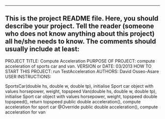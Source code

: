 ------------------------------------------------------------------------
This is the project README file. Here, you should describe your project.
Tell the reader (someone who does not know anything about this project)
all he/she needs to know. The comments should usually include at least:
------------------------------------------------------------------------

PROJECT TITLE: Compute Acceleration
PURPOSE OF PROJECT: compute acceleration of sports car and van.
VERSION or DATE: 03/2013
HOW TO START THIS PROJECT: run TestAcceleration
AUTHORS: David Osseo-Asare
USER INSTRUCTIONS:

SportsCar(double hs, double w, double tp), initialise Sport car object with values horsepower, weight, topspeed
Van(double hs, double w, double tp), initialise Sport car object with values horsepower, weight, topspeed
double topspeed(), return topspeed
public double acceleration(), compute acceleration for sport car
@Override
public double acceleration(), compute acceleration for van